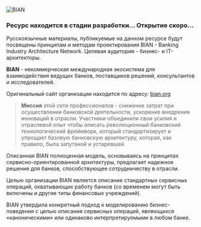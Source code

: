 
# 
![BIAN](http://bian.org/wp-content/themes/bian/img/logo.png)

### Ресурс находится в стадии разработки... Открытие скоро...

Русскоязычные материалы, публикуемые на данном ресурсе будут посвящены принципам и методам проектирования BIAN - Banking Industry Architecture Network.
Целевая аудитория - бизнес- и IT-архитекторы.

**BIAN** - некоммерческая международная экосистема для взаимодействия ведущих банков, поставщиков решений, консультантов и исследователей.

Оригинальный сайт организации находится по адресу: [bian.org](http://bian.org)

> **Миссия** этой сети профессионалов - снижение затрат при осуществлении банковской деятельности, ускорение внедрения инноваций в отрасли.
> Участники объединили свои усилия и отраслевой опыт чтобы описать революционный банковский технологический фреймворк, который стандартизирует и упрощает базовую банковскую архитектуру, которая, как правило, была запутаной и устаревшей.

Описанная BIAN полноценная модель, основываясь на принципах сервисно-ориентированной архитектуры,  предлагает надежное решение для банков,  способствующее сотрудничеству в отрасли.

Целью организации BIAN является описание стандартных сервисных операций, охватывающих работу банков (со временем могут быть включены и другие типы финансовых учреждений).

BIAN утвердила конкретный подход к моделированию бизнес-поведения с целью описания сервисных операций, являющихся «каноническими» или одинаково интерпретируемыми в любом банке.
